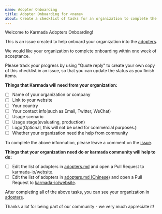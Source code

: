 ```yaml
---
name: Adopter Onboarding
title: Adopter Onboarding for <name>
about: Create a checklist of tasks for an organization to complete the onboarding process
---
```

Welcome to Karmada Adopters Onboarding!

This is an issue created to help onboard your organization into the [adopters](https://karmada.io/adopters/).

We would like your organization to complete onboarding within one week of acceptance.

Please track your progress by using "Quote reply" to create your own copy of this checklist in an issue, so that you can update the status as you finish items.

**Things that Karmada will need from your organization:**

- [ ] Name of your organization or company
- [ ] Link to your website
- [ ] Your country
- [ ] Your contact info(such as Email, Twitter, WeChat)
- [ ] Usage scenario
- [ ] Usage stage(evaluating, production)
- [ ] Logo(Optional, this will not be used for commercial purposes.) 
- [ ] Whether your organization need the help from community

To complete the above information, please leave a comment on the [issue](https://github.com/karmada-io/karmada/issues/4540).

**Things that your organization need do or karmada community will help to do:**

- [ ] Edit the list of adopters in [adopters.md](https://github.com/karmada-io/website/blob/main/src/pages/adopters.md) and open a Pull Request to [karmada-io/website](https://github.com/karmada-io/website).
- [ ] Edit the list of adopters in [adopters.md (Chinese)](https://github.com/karmada-io/website/blob/main/i18n/zh/docusaurus-plugin-content-pages/adopters.md) and open a Pull Request to [karmada-io/website](https://github.com/karmada-io/website).

After completing all of the above tasks, you can see your organization in [adopters](https://karmada.io/adopters/).

Thanks a lot for being part of our community - we very much appreciate it!
